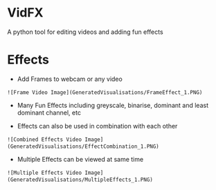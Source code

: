 # VidFX
 A python tool for editing videos and adding fun effects

# Effects
   - Add Frames to webcam or any video

    ![Frame Video Image](GeneratedVisualisations/FrameEffect_1.PNG)

   - Many Fun Effects including greyscale, binarise, dominant and least dominant channel, etc
   
   - Effects can also be used in combination with each other

    ![Combined Effects Video Image](GeneratedVisualisations/EffectCombination_1.PNG)

   - Multiple Effects can be viewed at same time

    ![Multiple Effects Video Image](GeneratedVisualisations/MultipleEffects_1.PNG)